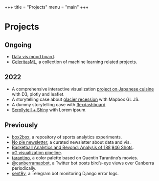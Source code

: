 +++
title = "Projects"
menu = "main"
+++

# Projects

## Ongoing

- [Data vis mood board](https://rqiu.notion.site/fe0a3ca6f84049a2b25a3172b4c1e4f3?v=c6eda0d1295b426c915bf9077e98ca8d).
- [CeleritasML](https://celeritasml.netlify.app/), a collection of machine learning related projects.

## 2022

- A comprehensive interactive visualization [project on Japanese cuisine](https://celeritasml.github.io/project-japanese-cuisine/) with D3, plotly and leaflet.
- A storytelling case about [glacier recession](https://celeritasml.github.io/mapbox-glacier/) with Mapbox GL JS.
- A dummy storytelling case with [flexdashboard](https://celeritasml.github.io/storytelling-admission/)
- [Scrollytell + Shiny](https://rexarski.shinyapps.io/shiny-scrollytell/) with Lorem ipsum.

## Previously

- [box2box](https://github.com/rexarski/box2box), a repository of sports analytics experiments.
- [No pie newsletter](https://github.com/rexarski/2nd-blog/tree/main/content/nopie), a curated newsletter about data and vis.
- [Basketball Analytics and Beyond: Analysis of 188,946 Shots](https://rexarski.github.io/bba/).
- [xG visualization pipeline](https://twitter.com/rexarski/status/1377860255271428097?s=20).
- [tarantino](https://github.com/rexarski/tarantino), a color palette based on Quentin Tarantino’s movies.
- [@canberramapbot](https://twitter.com/canberramapbot), a Twitter bot posts bird’s-eye views over Canberra periodically.
- [sentRy](https://github.com/rexarski/sentRy), a Telegram bot monitoring Django error logs.